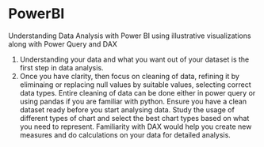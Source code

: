 # PowerBI
Understanding Data Analysis with Power BI using illustrative visualizations along with Power Query and DAX

1. Understanding your data and what you want out of your dataset is the first step in data analysis.
2. Once you have clarity, then focus on cleaning of data, refining it by eliminaing or replacing null values by suitable values, selecting correct data types.
Entire cleaning of data can be done either in power query or using pandas if you are familiar with python.
Ensure you have a clean dataset ready before you start analysing data.
Study the usage of different types of chart and select the best chart types based on what you need to represent.
Familiarity with DAX would help you create new measures and do calculations on your data for detailed analysis.

